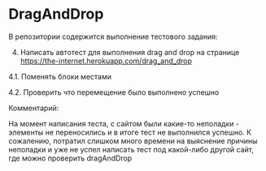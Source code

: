 # DragAndDrop
В репозитории содержится выполнение тестового задания:

4. Написать автотест для выполнения drag and drop на странице https://the-internet.herokuapp.com/drag_and_drop

4.1. Поменять блоки местами

4.2. Проверить что перемещение было выполнено успешно

Комментарий:

На момент написания теста, с сайтом были какие-то неполадки - элементы не переносились и в итоге тест не выполнился успешно. К сожалению, потратил слишком много времени на выяснение причины неполадки и уже не успел написать тест под какой-либо другой сайт, где можно проверить dragAndDrop
